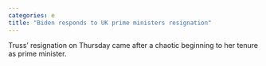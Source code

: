 ```yaml
---
categories: e
title: "Biden responds to UK prime ministers resignation"
---
```

Truss’ resignation on Thursday came after a chaotic beginning to her tenure as prime minister.